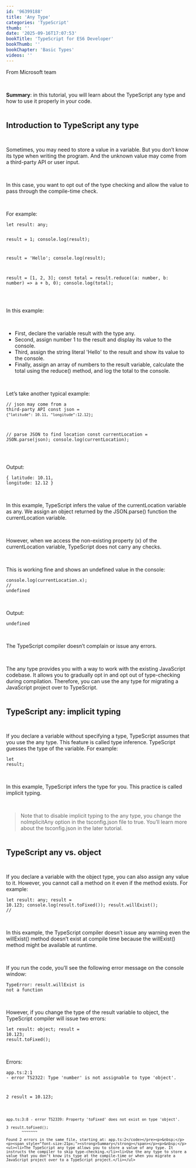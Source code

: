 ```yaml
---
id: '96399188'
title: 'Any Type'
categories: 'TypeScript'
thumb: ''
date: '2025-09-16T17:07:53'
bookTitle: 'TypeScript for ES6 Developer'
bookThumb: ''
bookChapter: 'Basic Types'
videos: ''
---
```

<p>From Microsoft team</p><p>&nbsp;</p><p><strong>Summary</strong>: in this tutorial, you will learn about the TypeScript any type and how to use it properly in your code.</p><p>&nbsp;</p><p><span style="font-size:21px;"><strong>Introduction to TypeScript any type</strong></span></p><p>&nbsp;</p><p>Sometimes, you may need to store a value in a variable. But you don’t know its type when writing the program. And the unknown value may come from a third-party API or user input.</p><p>&nbsp;</p><p>In this case, you want to opt out of the type checking and allow the value to pass through the compile-time check.</p><p>&nbsp;</p><p>For example:</p><pre><code class="typescript">let result: any;

result = 1;
console.log(result);

result = 'Hello';
console.log(result);

result = [1, 2, 3];
const total = result.reduce((a: number, b: number) =&gt; a + b, 0);
console.log(total);</code></pre><p>&nbsp;</p><p>In this example:</p><p>&nbsp;</p><ul><li>First, declare the variable result with the type any.</li><li>Second, assign number 1 to the result and display its value to the console.</li><li>Third, assign the string literal 'Hello' to the result and show its value to the console.</li><li>Finally, assign an array of numbers to the result variable, calculate the total using the reduce() method, and log the total to the console.</li></ul><p>&nbsp;</p><p>Let’s take another typical example:</p><pre><code class="typescript">// json may come from a third-party API
const json = `{"latitude": 10.11, "longitude":12.12}`;

// parse JSON to find location
const currentLocation = JSON.parse(json);
console.log(currentLocation);
</code></pre><p>&nbsp;</p><p>Output:</p><pre><code>{ latitude: 10.11, longitude: 12.12 }</code></pre><p>&nbsp;</p><p>In this example, TypeScript infers the value of the currentLocation variable as any. We assign an object returned by the JSON.parse() function the currentLocation variable.</p><p>&nbsp;</p><p>However, when we access the non-existing property (x) of the currentLocation variable, TypeScript does not carry any checks.</p><p>&nbsp;</p><p>This is working fine and shows an undefined value in the console:</p><pre><code class="typescript">console.log(currentLocation.x); // undefined</code></pre><p>&nbsp;</p><p>Output:</p><pre><code>undefined</code></pre><p>&nbsp;</p><p>The TypeScript compiler doesn’t complain or issue any errors.</p><p>&nbsp;</p><p>The any type provides you with a way to work with the existing JavaScript codebase. It allows you to gradually opt in and opt out of type-checking during compilation. Therefore, you can use the any type for migrating a JavaScript project over to TypeScript.</p><p>&nbsp;</p><p><span style="font-size:21px;"><strong>TypeScript any: implicit typing</strong></span></p><p>&nbsp;</p><p>If you declare a variable without specifying a type, TypeScript assumes that you use the any type. This feature is called type inference. TypeScript guesses the type of the variable. For example:</p><pre><code class="typescript">let result;</code></pre><p>&nbsp;</p><p>In this example, TypeScript infers the type for you. This practice is called implicit typing.</p><p>&nbsp;</p><blockquote><p>Note that to disable implicit typing to the any type, you change the noImplicitAny option in the tsconfig.json file to true. You’ll learn more about the tsconfig.json in the later tutorial.</p></blockquote><p>&nbsp;</p><p><span style="font-size:21px;"><strong>TypeScript any vs. object</strong></span></p><p>&nbsp;</p><p>If you declare a variable with the object type, you can also assign any value to it. However, you cannot call a method on it even if the method exists. For example:</p><pre><code class="typescript">let result: any;
result = 10.123;
console.log(result.toFixed());
result.willExist(); //</code></pre><p>&nbsp;</p><p>In this example, the TypeScript compiler doesn’t issue any warning even the willExist() method doesn’t exist at compile time because the willExist() method might be available at runtime.</p><p>&nbsp;</p><p>If you run the code, you’ll see the following error message on the console window:</p><pre><code class="typescript">TypeError: result.willExist is not a function</code></pre><p>&nbsp;</p><p>However, if you change the type of the result variable to object, the TypeScript compiler will issue two errors:</p><pre><code class="typescript">let result: object;
result = 10.123;
result.toFixed();</code></pre><p>&nbsp;</p><p>Errors:</p><pre><code>app.ts:2:1 - error TS2322: Type 'number' is not assignable to type 'object'.

2 result = 10.123;
  ~~~~~~

app.ts:3:8 - error TS2339: Property 'toFixed' does not exist on type 'object'.

3 result.toFixed();
         ~~~~~~~

Found 2 errors in the same file, starting at: app.ts:2</code></pre><p>&nbsp;</p><p><span style="font-size:21px;"><strong>Summary</strong></span></p><p>&nbsp;</p><ul><li>The TypeScript any type allows you to store a value of any type. It instructs the compiler to skip type-checking.</li><li>Use the any type to store a value that you don’t know its type at the compile-time or when you migrate a JavaScript project over to a TypeScript project.</li></ul>